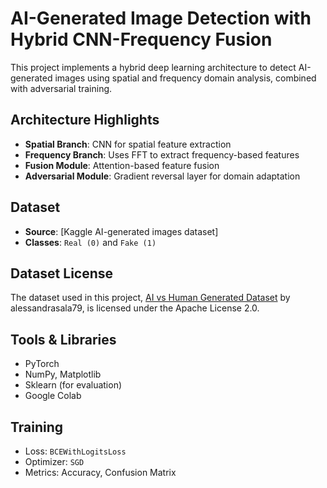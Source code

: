 # AI-Generated Image Detection with Hybrid CNN-Frequency Fusion

This project implements a hybrid deep learning architecture to detect AI-generated images using spatial and frequency domain analysis, combined with adversarial training.

## Architecture Highlights

- **Spatial Branch**: CNN for spatial feature extraction
- **Frequency Branch**: Uses FFT to extract frequency-based features
- **Fusion Module**: Attention-based feature fusion
- **Adversarial Module**: Gradient reversal layer for domain adaptation

## Dataset

- **Source**: [Kaggle AI-generated images dataset]
- **Classes**: `Real (0)` and `Fake (1)`

## Dataset License

The dataset used in this project, [AI vs Human Generated Dataset](https://www.kaggle.com/datasets/alessandrasala79/ai-vs-human-generated-dataset) by alessandrasala79, is licensed under the Apache License 2.0.


## Tools & Libraries

- PyTorch
- NumPy, Matplotlib
- Sklearn (for evaluation)
- Google Colab

## Training

- Loss: `BCEWithLogitsLoss`
- Optimizer: `SGD`
- Metrics: Accuracy, Confusion Matrix
